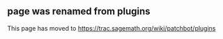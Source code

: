 ## page was renamed from plugins

This page has moved to https://trac.sagemath.org/wiki/patchbot/plugins
